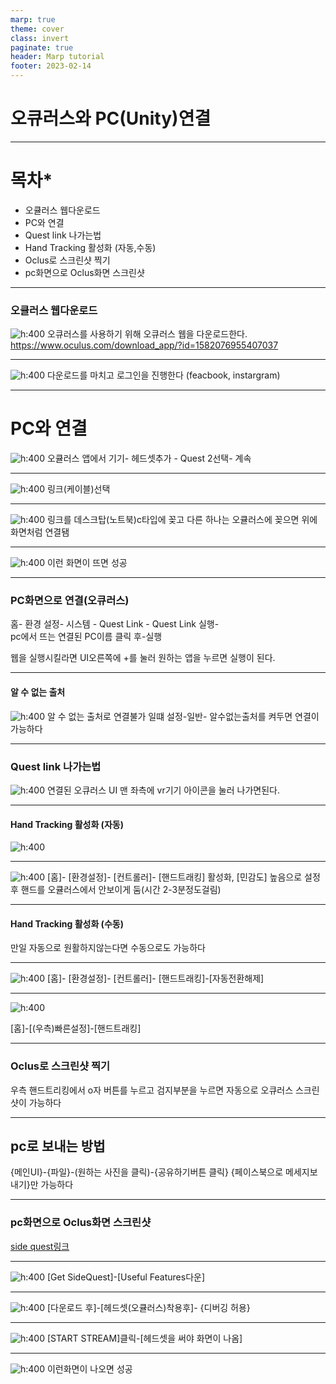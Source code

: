 ```yaml
---
marp: true
theme: cover
class: invert
paginate: true
header: Marp tutorial
footer: 2023-02-14
---
```

# 오큐러스와 PC(Unity)연결



---


# 목차* 
* 오큘러스 웹다운로드
* PC와 연결
* Quest link 나가는법
* Hand Tracking 활성화 (자동,수동)
* Oclus로 스크린샷 찍기
* pc화면으로 Oclus화면 스크린샷



---
### 오큘러스 웹다운로드
![h:400](./Oculusplay/imging.png) 
오큐러스를 사용하기 위해 오큐러스 웹을 다운로드한다.
https://www.oculus.com/download_app/?id=1582076955407037

---
![h:400](./Oculusplay/imging2.png) 
다운로드를 마치고 로그인을 진행한다 
(feacbook, instargram)


---
# PC와 연결
![h:400](./Oculusplay/imging4.png)
오큘러스 앱에서 기기- 헤드셋추가 - Quest 2선택- 계속 

---
![h:400](./Oculusplay/imging5.png)
 링크(케이블)선택



---
![h:400](./Oculusplay/imging6.png)
링크를 데스크탑(노트북)c타입에 꽂고 다른 하나는 오큘러스에 꽂으면 위에 화면처럼 연결됌

---

![h:400](./Oculusplay/imging7.png)
이런 화면이 뜨면 성공

---
### PC화면으로 연결(오큐러스)
홈- 환경 설정- 시스템 - Quest Link - Quest Link 실행-  
pc에서 뜨는 연결된 PC이름 클릭 후-실행

웹을 실행시킬라면 UI오른쪽에 +를 눌러 원하는 앱을
누르면 실행이 된다.

---
#### 알 수 없는 출처 

![h:400](./Oculusplay/imging8.png)
알 수 없는 출처로 연결불가 일떄 설정-일반- 알수없는출처를 켜두면 연결이 가능하다


---
### Quest link 나가는법

![h:400](./Oculusplay/imging3.png)
연결된 오큐러스 UI 맨 좌측에 vr기기 아이콘을 눌러 
나가면된다.

---
#### Hand Tracking 활성화 (자동)
![h:400](./Oculusplay/imging9.png
)

----
![h:400](./Oculusplay/imging11.png)
 [홈]- [환경설정]- [컨트롤러]- [핸드트래킹] 활성화,
  [민감도] 높음으로 설정후 
 핸드를 오큘러스에서 안보이게 둠(시간 2-3분정도걸림)
 


---
#### Hand Tracking 활성화 (수동)

만일 자동으로 원활하지않는다면 수동으로도 가능하다

---
![h:400](./Oculusplay/imging12.png)
[홈]- [환경설정]- [컨트롤러]- [핸드트래킹]-[자동전환해제]

---
![h:400](./Oculusplay/imging13.png)

[홈]-[(우측)빠른설정]-[핸드트래킹]

---

### Oclus로 스크린샷 찍기

우측 핸드트리킹에서 o자 버튼를 누르고 검지부분을 누르면
 자동으로 오큐러스
스크린 샷이 가능하다

---
## pc로 보내는 방법 
{메인UI}-{파일}-(원하는 사진을 클릭)-{공유하기버튼 클릭}
{페이스북으로 메세지보내기}만 가능하다

---

### pc화면으로 Oclus화면 스크린샷
[side quest링크](https://sidequestvr.com/setup-howto)

---

![h:400](./Oculusplay/imging14.png)
[Get SideQuest]-[Useful Features다운]

---

![h:400](./Oculusplay/imging16.png)
[다운로드 후]-[헤드셋(오큘러스)착용후]- {디버깅 허용}

---

![h:400](./Oculusplay/imging17.png)
[START STREAM]클릭-[헤드셋을 써야 화면이 나옴]

---

![h:400](./Oculusplay/imging18.png)
이런화면이 나오면 성공